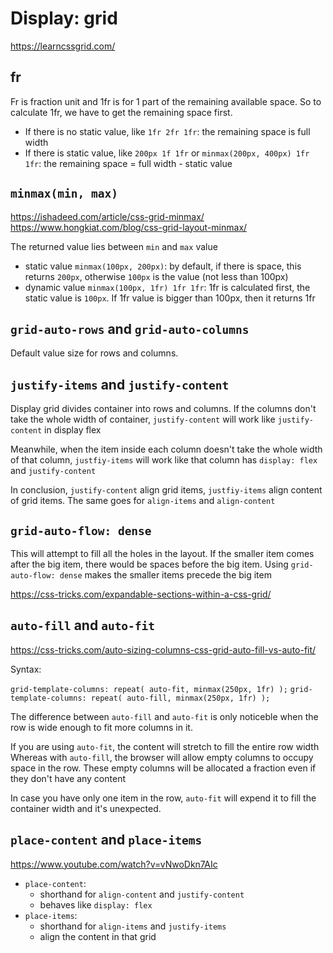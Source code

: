 # Display: grid

<https://learncssgrid.com/>

## fr

Fr is fraction unit and 1fr is for 1 part of the remaining available space. So to calculate 1fr, we have to get the remaining space first.

- If there is no static value, like `1fr 2fr 1fr`: the remaining space is full width
- If there is static value, like `200px 1f 1fr` or `minmax(200px, 400px) 1fr 1fr`: the remaining space = full width - static value

## `minmax(min, max)`

<https://ishadeed.com/article/css-grid-minmax/>
<https://www.hongkiat.com/blog/css-grid-layout-minmax/>

The returned value lies between `min` and `max` value
- static value `minmax(100px, 200px)`: by default, if there is space, this returns `200px`, otherwise `100px` is the value (not less than 100px)
- dynamic value `minmax(100px, 1fr) 1fr 1fr`: 1fr is calculated first, the static value is `100px`. If 1fr value is bigger than 100px, then it returns 1fr

## `grid-auto-rows` and `grid-auto-columns`

Default value size for rows and columns.

## `justify-items` and `justify-content`

Display grid divides container into rows and columns. If the columns don't take the whole width of container, `justify-content` will work like `justify-content` in display flex

Meanwhile, when the item inside each column doesn't take the whole width of that column, `justfiy-items` will work like that column has `display: flex` and `justify-content`

In conclusion, `justify-content` align grid items, `justfiy-items` align content of grid items. The same goes for `align-items` and `align-content`

## `grid-auto-flow: dense`

This will attempt to fill all the holes in the layout. If the smaller item comes after the big item, there would be spaces before the big item. Using `grid-auto-flow: dense` makes the smaller items precede the big item

<https://css-tricks.com/expandable-sections-within-a-css-grid/>

## `auto-fill` and `auto-fit`

<https://css-tricks.com/auto-sizing-columns-css-grid-auto-fill-vs-auto-fit/>

Syntax:

`grid-template-columns: repeat( auto-fit, minmax(250px, 1fr) );`
`grid-template-columns: repeat( auto-fill, minmax(250px, 1fr) );`

The difference between `auto-fill` and `auto-fit` is only noticeble when the row is wide enough to fit more columns in it.

If you are using `auto-fit`, the content will stretch to fill the entire row width
Whereas with `auto-fill`, the browser will allow empty columns to occupy space in the row. These empty columns will be allocated a fraction even if they don't have any content

In case you have only one item in the row, `auto-fit` will expend it to fill the container width and it's unexpected.

## `place-content` and `place-items`

<https://www.youtube.com/watch?v=vNwoDkn7AIc>

- `place-content`: 
  - shorthand for `align-content` and `justify-content`
  - behaves like `display: flex`
- `place-items`:
  - shorthand for `align-items` and `justify-items`
  - align the content in that grid
